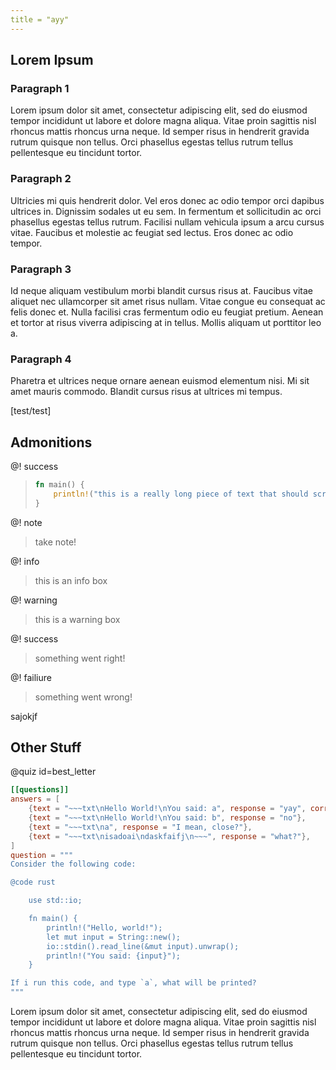 ```yaml
---
title = "ayy"
---
```


## Lorem Ipsum

### Paragraph 1

Lorem ipsum dolor sit amet, consectetur adipiscing elit, sed do eiusmod tempor incididunt ut labore et dolore magna aliqua. Vitae proin sagittis nisl rhoncus mattis rhoncus urna neque. Id semper risus in hendrerit gravida rutrum quisque non tellus. Orci phasellus egestas tellus rutrum tellus pellentesque eu tincidunt tortor. 

### Paragraph 2

Ultricies mi quis hendrerit dolor. Vel eros donec ac odio tempor orci dapibus ultrices in. Dignissim sodales ut eu sem. In fermentum et sollicitudin ac orci phasellus egestas tellus rutrum. Facilisi nullam vehicula ipsum a arcu cursus vitae. Faucibus et molestie ac feugiat sed lectus. Eros donec ac odio tempor. 

### Paragraph 3

Id neque aliquam vestibulum morbi blandit cursus risus at. Faucibus vitae aliquet nec ullamcorper sit amet risus nullam. Vitae congue eu consequat ac felis donec et. Nulla facilisi cras fermentum odio eu feugiat pretium. Aenean et tortor at risus viverra adipiscing at in tellus. Mollis aliquam ut porttitor leo a. 

### Paragraph 4

Pharetra et ultrices neque ornare aenean euismod elementum nisi. Mi sit amet mauris commodo. Blandit cursus risus at ultrices mi tempus.

[test/test]

## Admonitions

@! success
> ```rust
> fn main() {
>     println!("this is a really long piece of text that should scroll please god let it scroll aaaa");
> }
> ```

@! note
> take note!

@! info
> this is an info box

@! warning
> this is a warning box

@! success
> something went right!

@! failiure
> something went wrong!

sajokjf

## Other Stuff

@quiz id=best_letter
```toml
[[questions]]
answers = [
    {text = "~~~txt\nHello World!\nYou said: a", response = "yay", correct = true},
    {text = "~~~txt\nHello World!\nYou said: b", response = "no"},
    {text = "~~~txt\na", response = "I mean, close?"},
    {text = "~~~txt\nisadoai\ndaskfaifj\n~~~", response = "what?"},
]
question = """
Consider the following code:

@code rust

    use std::io;

    fn main() {
        println!("Hello, world!");
        let mut input = String::new();
        io::stdin().read_line(&mut input).unwrap();
        println!("You said: {input}");
    }

If i run this code, and type `a`, what will be printed?
"""
```

Lorem ipsum dolor sit amet, consectetur adipiscing elit, sed do eiusmod tempor incididunt ut labore et dolore magna aliqua. Vitae proin sagittis nisl rhoncus mattis rhoncus urna neque. Id semper risus in hendrerit gravida rutrum quisque non tellus. Orci phasellus egestas tellus rutrum tellus pellentesque eu tincidunt tortor. 